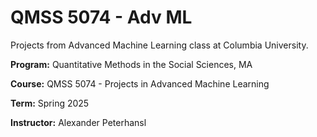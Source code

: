 # QMSS 5074 - Adv ML
Projects from Advanced Machine Learning class at Columbia University.

**Program:** Quantitative Methods in the Social Sciences, MA

**Course:** QMSS 5074 - Projects in Advanced Machine Learning

**Term:** Spring 2025

**Instructor:** Alexander Peterhansl
